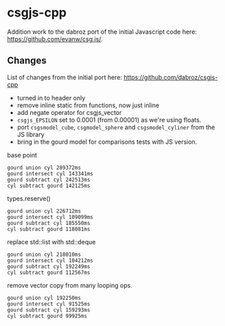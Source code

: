 # csgjs-cpp

Addition work to the dabroz port of the initial Javascript code here: https://github.com/evanw/csg.js/.

## Changes

List of changes from the initial port here: https://github.com/dabroz/csgjs-cpp

* turned in to header only
* remove inline static from functions, now just inline
* add negate operator for csgjs_vector
* `csgjs_EPSILON` set to 0.0001 (from 0.00001) as we're using floats.
* port `csgsmodel_cube`, `csgmodel_sphere` and `csgsmodel_cyliner` from the JS library
* bring in the gourd model for comparisons tests with JS version.


base point

    gourd union cyl 289372ms
    gourd intersect cyl 143341ms
    gourd subtract cyl 242513ms
    cyl subtract gourd 142125ms

types.reserve()

    gourd union cyl 226712ms
    gourd intersect cyl 109099ms
    gourd subtract cyl 185550ms
    cyl subtract gourd 118081ms

replace std::list with std::deque

    gourd union cyl 218010ms
    gourd intersect cyl 104212ms
    gourd subtract cyl 192249ms
    cyl subtract gourd 112567ms

remove vector copy from many looping ops.

    gourd union cyl 192250ms
    gourd intersect cyl 91525ms
    gourd subtract cyl 159293ms
    cyl subtract gourd 99925ms
